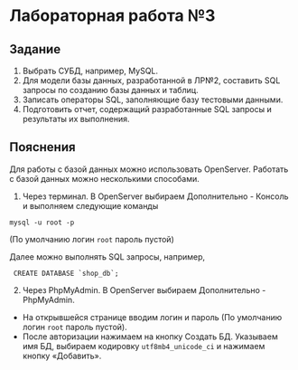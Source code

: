 # Лабораторная работа №3

## Задание

1. Выбрать СУБД, например, MySQL.
2. Для модели базы данных, разработанной в ЛР№2, составить SQL запросы по созданию базы данных и таблиц.
3. Записать операторы SQL, заполняющие базу тестовыми данными.
4. Подготовить отчет, содержащий разработанные SQL запросы и результаты их выполнения.

## Пояснения

Для работы с базой данных можно использовать OpenServer. Работать с базой данных можно несколькими способами.

1. Через терминал. В OpenServer выбираем Дополнительно - Консоль и выполняем следующие команды

```
mysql -u root -p
```

(По умолчанию логин `root` пароль пустой)

Далее можно выполнять SQL запросы, например,

```
 CREATE DATABASE `shop_db`;
```
 
2. Через PhpMyAdmin. В OpenServer выбираем Дополнительно - PhpMyAdmin.

 - На открывшейся странице вводим логин и пароль (По умолчанию логин `root` пароль пустой).
 - После авторизации нажимаем на кнопку Создать БД. Указываем имя БД, выбираем кодировку `utf8mb4_unicode_ci` и нажимаем кнопку «Добавить».

